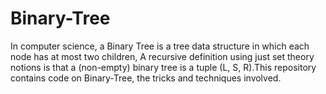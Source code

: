 # Binary-Tree
In computer science, a Binary Tree is a tree data structure in which each node has at most two children, A recursive definition using just set theory notions is that a (non-empty) binary tree is a tuple (L, S, R).This repository contains code on Binary-Tree, the tricks and techniques involved.
